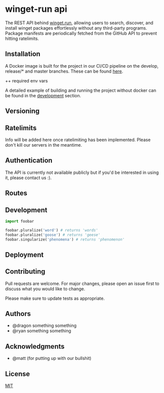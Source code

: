 # winget-run api

The REST API behind [winget.run](https://winget.run), allowing users to search, discover, and install winget packages effortlessly without any third-party programs. Package manifests are periodically fetched from the GitHub API to prevent hitting ratelimits.

## Installation

A Docker image is built for the project in our CI/CD pipeline on the develop, release/* and master branches. These can be found [here](https://github.com/winget-run/api/packages/236685).

++ required env vars

A detailed example of building and running the project without docker can be found in the [development](#Development) section.

## Versioning



## Ratelimits

Info will be added here once ratelimiting has been implemented. Please don't kill our servers in the meantime.

## Authentication

The API is currently not available publicly but if you'd be interested in using it, please contact us :).

## Routes



## Development

```python
import foobar

foobar.pluralize('word') # returns 'words'
foobar.pluralize('goose') # returns 'geese'
foobar.singularize('phenomena') # returns 'phenomenon'
```

## Deployment

## Contributing
Pull requests are welcome. For major changes, please open an issue first to discuss what you would like to change.

Please make sure to update tests as appropriate.

## Authors

- @dragon something something
- @ryan something something

## Acknowledgments
- @matt (for putting up with our bullshit)

## License
[MIT](https://choosealicense.com/licenses/mit/)
